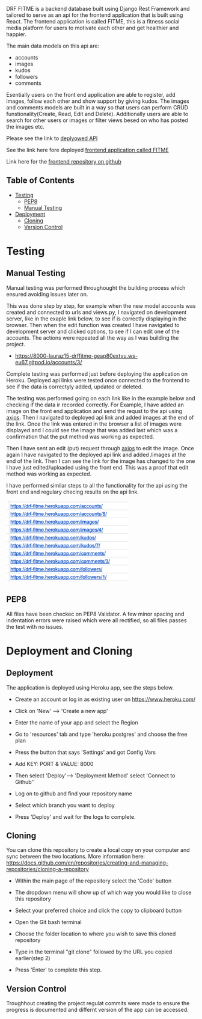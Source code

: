 
DRF FITME is a backend database built using Django Rest Framework and tailored to serve as an api for the frontend application that is built using React.
The frontend application is called FITME, this is a fitness social media platform for users to motivate each other and get healthier and happier.

The main data models on this api are:

- accounts
- images
- kudos
- followers
- comments

Esentially users on the front end application are able to register, add images, follow each other and show support by giving kudos. The images and comments models are built in a way so that users can perform CRUD funstionality(Create, Read, Edit and Delete).
Additionally users are able to search for other users or images or filter views besed on who has posted the images etc.

Please see the link to [deplyowed API](https://drf-fitme.herokuapp.com/)

See the link here fore deployed [frontend application called FITME](https://react-fitme.herokuapp.com/)

Link here for the [frontend repository on github](https://github.com/lauraz-15/react-fitme)


## Table of Contents

+ [Testing](#testing "Testing")
  + [PEP8](#pep-8 "PEP8")
  + [Manual Testing](#manual-testing "Manual Testing")
+ [Deployment](#deployment "Deployment")
  + [Cloning](#cloning "Cloning")
  + [Version Control](#version-control "Version Control")

# Testing

## Manual Testing

Manual testing was performed throughought the building process which ensured avoiding issues later on. 

This was done step by step, for example when the new model accounts was created and connected to urls and views.py, I navigated on development server, like in the exaple link below, to see if is correctly displaying in the browser. Then when the edit function was created I have navigated to development server and clicked options, to see if I can edit one of the accounts.
 The actions were repeated all the way as I was building the project.

- https://8000-lauraz15-drffitme-geap80extvu.ws-eu67.gitpod.io/accounts/3/

Complete testing was performed just before deploying the application on Heroku.
Deployed api links were tested once connected to the frontend to see if the data is correctyly added, updated or deleted.

The testing was performed going on each link like in the example below and checking if the data ir recorded correctly.
For Example, I have added an image on the front end application and send the requst to the api using [axios](https://axios-http.com/docs/intro).
Then I navigated to deployed api link and added images at the end of the link. Once the link was entered in the browser a list of images were displayed and I could see the image that was added last which was a confirmation that the put method was working as expected. 

Then I have sent an edit (put) request through [axios](https://axios-http.com/docs/intro) to edit the image. Once again I have navigated to the deployed api link and added /images at the end of the link. Then I can see the link for the image has changed to the one I have just edited/uploaded using the front end. This was a proof that edit method was working as expected.

I have performed similar steps to all the functionality for the api using the front end and regulary checing results on the api link.

![Testing links example](assets/readme/link-drf.png)

## PEP8

All files have been checkec on PEP8 Validator.
A few minor spacing and indentation errors were raised which were all rectified, so all files passes the test with no issues.

# Deployment and Cloning 

## Deployment 

The application is deployed using Heroku app, see the steps below. 

- Create an account or log in as existing user on https://www.heroku.com/ 

- Click on 'New' --> 'Create a new app' 

- Enter the name of your app and select the Region 

- Go to 'resources' tab and type 'heroku postgres' and choose the free plan 

- Press the button that says 'Settings' and got Config Vars 

- Add KEY: PORT & VALUE: 8000 

- Then select 'Deploy'--> 'Deployment Method' select 'Connect to Github'' 
 

- Log on to github and find your repository name 

- Select which branch you want to deploy 

- Press 'Deploy' and wait for the logs to complete. 

 

## Cloning 

You can clone this repository to create a local copy on your computer and sync between the two locations. More information here: https://docs.github.com/en/repositories/creating-and-managing-repositories/cloning-a-repository 

 

- Within the main page of the repository select the 'Code' button  

- The dropdown menu will show up of which way you would like to close this repository 

- Select your preferred choice and click the copy to clipboard button 

- Open the Git bash terminal 

- Choose the folder location to where you wish to save this cloned repository 

- Type in the terminal "git clone" followed by the URL you copied earlier(step 2) 

- Press 'Enter' to complete this step. 

## Version Control 

Troughhout creating the project regulat commits were made to ensure the progress is documented and differnt version of the app can be accessed.
